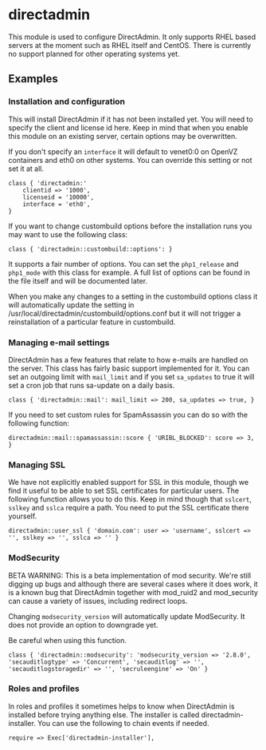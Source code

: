 # directadmin

This module is used to configure DirectAdmin. It only supports RHEL based
servers at the moment such as RHEL itself and CentOS. There is currently no
support planned for other operating systems yet.

## Examples

### Installation and configuration

This will install DirectAdmin if it has not been installed yet. You will need
to specify the client and license id here. Keep in mind that when you enable
this module on an existing server, certain options may be overwritten.

If you don't specify an `interface` it will default to venet0:0 on OpenVZ containers
and eth0 on other systems. You can override this setting or not set it at all.

```
class { 'directadmin:'
	clientid => '1000',
	licenseid = '10000',
	interface = 'eth0',
}
```

If you want to change custombuild options before the installation runs you may
want to use the following class:

```
class { 'directadmin::custombuild::options': }
```

It supports a fair number of options. You can set the `php1_release` and `php1_mode`
with this class for example. A full list of options can be found in the file itself
and will be documented later.

When you make any changes to a setting in the custombuild options class it will 
automatically update the setting in /usr/local/directadmin/custombuild/options.conf but
it will not trigger a reinstallation of a particular feature in custombuild.

### Managing e-mail settings

DirectAdmin has a few features that relate to how e-mails are handled on the server. This
class has fairly basic support implemented for it. You can set an outgoing limit with
`mail_limit` and if you set `sa_updates` to true it will set a cron job that runs sa-update
on a daily basis.

```
class { 'directadmin::mail': mail_limit => 200, sa_updates => true, }
```

If you need to set custom rules for SpamAssassin you can do so with the following function:

```
directadmin::mail::spamassassin::score { 'URIBL_BLOCKED': score => 3, }
```

### Managing SSL

We have not explicitly enabled support for SSL in this module, though we find it useful to
be able to set SSL certificates for particular users. The following function allows you to do
this. Keep in mind though that `sslcert`, `sslkey` and `sslca` require a path. You need to put the
SSL certificate there yourself.

```
directadmin::user_ssl { 'domain.com': user => 'username', sslcert => '', sslkey => '', sslca => '' }
```

### ModSecurity

BETA WARNING: This is a beta implementation of mod security. We're still digging up bugs and 
although there are several cases where it does work, it is a known bug that DirectAdmin together
with mod_ruid2 and mod_security can cause a variety of issues, including redirect loops. 

Changing `modsecurity_version` will automatically update ModSecurity. It does not provide an
option to downgrade yet.

Be careful when using this function. 

```
class { 'directadmin::modsecurity': 'modsecurity_version => '2.8.0', 'secauditlogtype' => 'Concurrent', 'secauditlog' => '', 'secauditlogstoragedir' => '', 'secruleengine' => 'On' }
```

### Roles and profiles

In roles and profiles it sometimes helps to know when DirectAdmin is installed before trying
anything else. The installer is called directadmin-installer. You can use the following to chain
events if needed.

```
require => Exec['directadmin-installer'],
```
